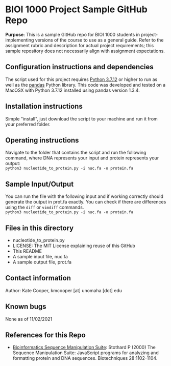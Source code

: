 # BIOI 1000 Project Sample GitHub Repo
**Purpose**: This is a sample GitHub repo for BIOI 1000 students in project-implementing versions of the course to use as a general guide. Refer to the assignment rubric and description for actual project requirements; this sample repository does not necessarily align with assignment expectations.

## Configuration instructions and dependencies
The script used for this project requires [Python 3.7.12](https://www.python.org/downloads/) or higher to run as well as the [pandas](https://pandas.pydata.org) Python library. This code was developed and tested on a MacOSX with Python 3.7.12 installed using pandas version 1.3.4.

## Installation instructions
Simple "install", just download the script to your machine and run it from your preferred folder. 

## Operating instructions
Navigate to the folder that contains the script and run the following command, where DNA represents your input and protein represents your output:  
`python3 nucleotide_to_protein.py -i nuc.fa -o protein.fa`  

## Sample Input/Output
You can run the file with the following input and if working correctly should generate the output in prot.fa exactly. You can check if there are differences using the `diff` or `vimdiff` commands.  
`python3 nucleotide_to_protein.py -i nuc.fa -o protein.fa`  

## Files in this directory
- nucleotide_to_protein.py
- LICENSE: The MIT License explaining reuse of this GitHub
- This README
- A sample input file, nuc.fa
- A sample output file, prot.fa

## Contact information 
Author: Kate Cooper, kmcooper [at] unomaha [dot] edu

## Known bugs
None as of 11/02/2021

## References for this Repo
- [Bioinformatics Sequence Manipulation Suite](https://www.bioinformatics.org/sms2/index.html): Stothard P (2000) The Sequence Manipulation Suite: JavaScript programs for analyzing and formatting protein and DNA sequences. Biotechniques 28:1102-1104.


